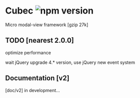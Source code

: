 # Cubec ![npm version](https://img.shields.io/npm/v/cubec.svg?label=cubec&style=flat-square&maxAge=3600)

Micro modal-view framework [gzip 27k]

## TODO [nearest 2.0.0]

optimize performance

wait jQuery upgrade 4.* version, use jQuery new event system

## Documentation [v2]

[doc/v2] in development...
